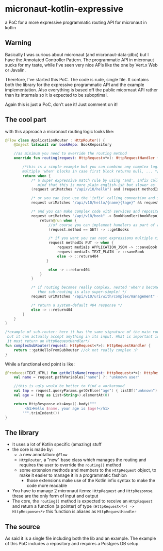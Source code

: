 # micronaut-kotlin-expressive
a PoC for a more expressive programmatic routing API for micronaut in kotlin

## Warning
Basically I was curious about micronaut (and micronaut-data-jdbc) but I have the Annotated Controller Pattern. The programmatic API in micronaut sucks for my taste, while I've seen very nice APIs like the one by Vert.x Web or Javalin.

Therefore, I've started this PoC. The code is rude, single file. It contains both the library for the expressive programmatic API and the example implementation.
Also everything is based off the public micornaut API rather than its internals so it is expected to be suboptimal.

Again this is just a PoC, don't use it! Just comment on it!

## The cool part
with this approach a micronaut routing logic looks like:
```kotlin
@Flow class ApplicationRouter : HttpRouter() {
    @Inject lateinit var bookRepo: BookRepository

    //as minimum you need to override the routing method
    override fun routing(request: HttpRequest<*>): HttpRequestHandler {

        /*this is a simple example but you can combine any complex logic, like request.run {...},
        multiple 'when' blocks in case first block returns null, ... */
        return when {
            /* a super expressive match rule by using 'and', infix calls and parentheses.
               mind that this is more plain english-ish but slower as 'and' doesn't short circuit */
            (request uriMatches "/api/v10/hello") and (request methodIs GET) and (request mediaIs APPLICATION_JSON) -> ::getHello

            /* or you can just use the 'infix' calling convention and std. && operators */
            request uriMatches "/api/v10/hello/{name}{?age}" && request methodIs GET -> ::getHelloName

            /* and you can make complex code with services and repositories */
            request uriMatches "/api/v10/book" -> BookHandler(bookRepo).run {
                return@run when {
                    //of course you can implement handlers as part of a class/object like this getBooks() method
                    (request.method == GET) -> ::getBooks

                    /* if you want you can nest expressions multiple times */
                    request methodIs PUT -> when {
                        request mediaIs APPLICATION_JSON -> ::saveBook
                        request mediaIs TEXT_PLAIN -> ::saveBook
                        else -> ::return404
                   }

                    else -> ::return404
                }
            }

            /* if routing becomes really complex, nested 'when's become quite confusing...
               then sub-routing is also super-simple! */
            request uriMatches "/api/v10/uri/with/complex/management" -> complexSubRouter(request)

            /* return a system-default 404 response */
            else -> ::return404
        }
    }
}

/*example of sub-router: here it has the same signature of the main routing fun,
 but it can actually accept anything in its input. What is important is:
 it must return an HttpRequestHandler*/
fun complexSubRouter(request: HttpRequest<*>): HttpRequestHandler {
    return ::getHelloFromSubRouter //ok not really complex :P
}
```
While a functional end point is like:
```kotlin
@Produces(TEXT_HTML) fun getHelloName(request: HttpRequest<*>): HttpResponse<*> {
    val name = request.pathVariables["name"] ?: "unknown user"

    //this is ugly would be better to find a workaround
    val tmp = request.queryParams.getOrElse("age") { listOf("unknown") }
    val age = (tmp as List<String>).elementAt(0)

    return HttpResponse.ok<Any>().body("""
         <h1>Hello $name, your age is $age!</h1>
        """.trimIndent())
}
```

## The library
* It uses a lot of Kotlin specific (amazing) stuff
* the core is made by:
  * a new annotation: `@Flow`
  * `HttpRouter`, a "new" base class which manages the routing and requires the user to override the `routing()` method
  * some extension methods and members to the `HttpRequest` object, to make it easier to manage it in a programmatic fashion
    * those extensions make use of the Kotlin infix syntax to make the code more readable
* You have to manage 2 micronaut items: `HttpRequest` and `HttpResponse`. these are the only form of input and output
* The core, the `routing()` method is expected to receive an `HttpRequest` and return a function (a pointer) of type `(HttpRequest<*>) -> HttpResponse<*>` this function is aliases as `HttpRequestHandler`

## The source
As said it is a single file including both the lib and an example. The example of this PoC includes a repository and requires a Postgres DB setup.
